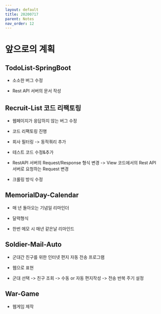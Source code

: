 ```yaml
---
layout: default
title: 20200717
parent: Notes
nav_order: 12
---
```


# 앞으로의 계획

## TodoList-SpringBoot

* 소소한 버그 수정

* Rest API 서버의 문서 작성

## Recruit-List 코드 리팩토링

* 웹페이지가 응답하지 않는 버그 수정

* 코드 리팩토링 진행

* 회사 필터링 -> 동적쿼리 추가

* 테스트 코드 수정&추가

* RestAPI 서버의 Request/Response 형식 변경 -> View 코드에서의 Rest API 서버로 요청하는 Request 변경

* 크롤링 방식 수정

## MemorialDay-Calendar

* 매 년 돌아오는 기념일 리마인더

* 달력형식

* 한번 메모 시 매년 같은날 리마인드

## Soldier-Mail-Auto

* 군대간 친구를 위한 인터넷 편지 자동 전송 프로그램

* 웹으로 표현

* 군대 선택 -> 친구 조회 -> 수동 or 자동 편지작성 -> 전송 반복 주기 설정

## War-Game

* 웹게임 제작